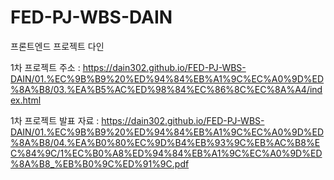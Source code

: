 # FED-PJ-WBS-DAIN
프론트엔드 프로젝트 다인


1차 프로젝트 주소 : 
https://dain302.github.io/FED-PJ-WBS-DAIN/01.%EC%9B%B9%20%ED%94%84%EB%A1%9C%EC%A0%9D%ED%8A%B8/03.%EA%B5%AC%ED%98%84%EC%86%8C%EC%8A%A4/index.html

1차 프로젝트 발표 자료 :
https://dain302.github.io/FED-PJ-WBS-DAIN/01.%EC%9B%B9%20%ED%94%84%EB%A1%9C%EC%A0%9D%ED%8A%B8/04.%EA%B0%80%EC%9D%B4%EB%93%9C%EB%AC%B8%EC%84%9C/1%EC%B0%A8%ED%94%84%EB%A1%9C%EC%A0%9D%ED%8A%B8_%EB%B0%9C%ED%91%9C.pdf
